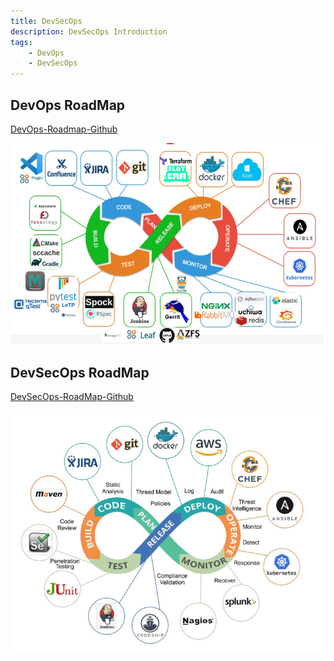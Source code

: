 ```yaml
---
title: DevSecOps
description: DevSecOps Introduction
tags:
    - DevOps
    - DevSecOps
---
```

## DevOps RoadMap

[DevOps-Roadmap-Github](https://github.com/raycad/devops-roadmap)

![Devops](../../images/devops.png)

## DevSecOps RoadMap

[DevSecOps-RoadMap-Github](https://github.com/hahwul/DevSecOps)

![DevSecOps](../../images/DevSecOps.png)


